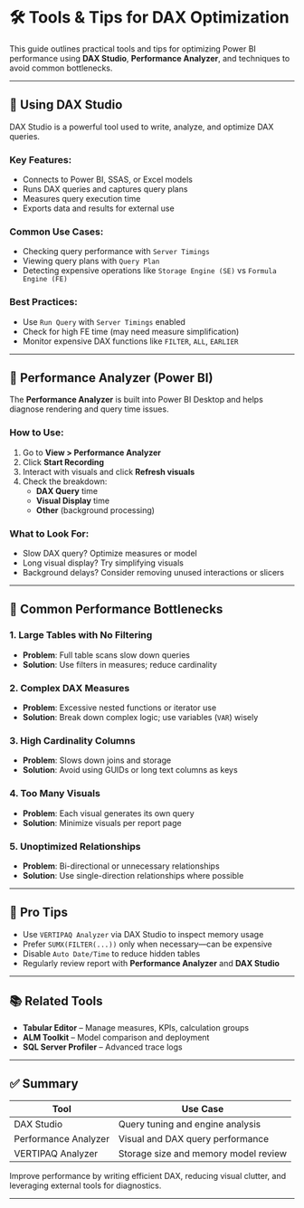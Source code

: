 # 🛠️ Tools & Tips for DAX Optimization

This guide outlines practical tools and tips for optimizing Power BI performance using **DAX Studio**, **Performance Analyzer**, and techniques to avoid common bottlenecks.

---

## 📌 Using DAX Studio

DAX Studio is a powerful tool used to write, analyze, and optimize DAX queries.

### Key Features:
- Connects to Power BI, SSAS, or Excel models
- Runs DAX queries and captures query plans
- Measures query execution time
- Exports data and results for external use

### Common Use Cases:
- Checking query performance with `Server Timings`
- Viewing query plans with `Query Plan`
- Detecting expensive operations like `Storage Engine (SE)` vs `Formula Engine (FE)`

### Best Practices:
- Use `Run Query` with `Server Timings` enabled
- Check for high FE time (may need measure simplification)
- Monitor expensive DAX functions like `FILTER`, `ALL`, `EARLIER`

---

## 🧪 Performance Analyzer (Power BI)

The **Performance Analyzer** is built into Power BI Desktop and helps diagnose rendering and query time issues.

### How to Use:
1. Go to **View > Performance Analyzer**
2. Click **Start Recording**
3. Interact with visuals and click **Refresh visuals**
4. Check the breakdown:
   - **DAX Query** time
   - **Visual Display** time
   - **Other** (background processing)

### What to Look For:
- Slow DAX query? Optimize measures or model
- Long visual display? Try simplifying visuals
- Background delays? Consider removing unused interactions or slicers

---

## 🚨 Common Performance Bottlenecks

### 1. **Large Tables with No Filtering**
   - **Problem**: Full table scans slow down queries
   - **Solution**: Use filters in measures; reduce cardinality

### 2. **Complex DAX Measures**
   - **Problem**: Excessive nested functions or iterator use
   - **Solution**: Break down complex logic; use variables (`VAR`) wisely

### 3. **High Cardinality Columns**
   - **Problem**: Slows down joins and storage
   - **Solution**: Avoid using GUIDs or long text columns as keys

### 4. **Too Many Visuals**
   - **Problem**: Each visual generates its own query
   - **Solution**: Minimize visuals per report page

### 5. **Unoptimized Relationships**
   - **Problem**: Bi-directional or unnecessary relationships
   - **Solution**: Use single-direction relationships where possible

---

## 🧠 Pro Tips

- Use `VERTIPAQ Analyzer` via DAX Studio to inspect memory usage
- Prefer `SUMX(FILTER(...))` only when necessary—can be expensive
- Disable `Auto Date/Time` to reduce hidden tables
- Regularly review report with **Performance Analyzer** and **DAX Studio**

---

## 📚 Related Tools

- **Tabular Editor** – Manage measures, KPIs, calculation groups
- **ALM Toolkit** – Model comparison and deployment
- **SQL Server Profiler** – Advanced trace logs

---

## ✅ Summary

| Tool              | Use Case                              |
|-------------------|----------------------------------------|
| DAX Studio        | Query tuning and engine analysis       |
| Performance Analyzer | Visual and DAX query performance    |
| VERTIPAQ Analyzer | Storage size and memory model review   |

Improve performance by writing efficient DAX, reducing visual clutter, and leveraging external tools for diagnostics.

---

